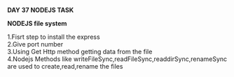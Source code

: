 <b>DAY 37 NODEJS TASK</b>

<b>NODEJS file system</b>

1.Fisrt step to install the express<br>
2.Give port number<br>
3.Using Get Http method getting data from the file<br>
4.Nodejs Methods like writeFileSync,readFileSync,readdirSync,renameSync are used to create,read,rename the files
